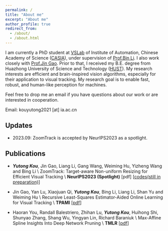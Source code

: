 ```yaml
---
permalink: /
title: "About me"
excerpt: "About me"
author_profile: true
redirect_from: 
  - /about/
  - /about.html
---
```


I am currently a PhD student at [VSLab](http://vslab.ia.ac.cn/en/#about) of Institute of Automation, Chinese Academy of Science ([CASIA](http://english.ia.cas.cn)), under supervision of [Prof.Bin Li](http://www.ia.cas.cn/sourcedb_ia_cas/cn/iaexpert/201707/t20170715_4833365.html). I also work closely with [Prof.Jin Gao](https://people.ucas.edu.cn/~jgao?language=en). Prior to that, I received my B.E. degree from Huazhong University of Science and Technology ([HUST](https://www.hust.edu.cn)). My research interests are efficient and brain-inspired vision algorithms, especially for their application to visual tracking. My research goal is to enable fast, robust, and human-like perception for machines.  

Feel free to drop me an email if you have questions about our work or are interested in cooperation.

Email: kouyutong2021 [at] ia.ac.cn

## Updates

* 2023.09: ZoomTrack is accepted by NeurIPS2023 as a spotlight.

## Publications
* ***Yutong Kou***, Jin Gao, Liang Li, Gang Wang, Weiming Hu, Yizheng Wang and Bing Li \\
ZoomTrack: Target-aware Non-uniform Resizing for Efficient Visual Tracking \\
**NeurIPS2023 (Spotlight)**  [pdf] \[[codes(still in preparation)](https://github.com/Kou-99/ZoomTrack)\]

* Jin Gao, Yan Lu, Xiaojuan Qi, ***Yutong Kou***, Bing Li, Liang Li, Shan Yu and Weiming Hu \\
Recursive Least-Squares Estimator-Aided Online Learning for Visual Tracking \\
**TPAMI** [[pdf](https://arxiv.org/pdf/2112.14016v2.pdf)\]

* Haoran You, Randall Balestriero, Zhihan Lu, ***Yutong Kou***, Huihong Shi, Shunyao Zhang, Shang Wu, Yingyan Lin, Richard Baraniuk \\
Max-Affine Spline Insights Into Deep Network Pruning \\
**TMLR** \[[pdf](https://openreview.net/pdf?id=bMar2OkxVu)\]
